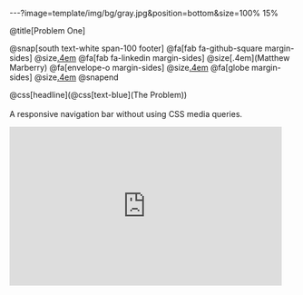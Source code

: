 ---?image=template/img/bg/gray.jpg&position=bottom&size=100% 15%

@title[Problem One]

@snap[south text-white span-100 footer]
@fa[fab fa-github-square margin-sides]
@size[.4em](marberrym)
@fa[fab fa-linkedin margin-sides]
@size[.4em](Matthew Marberry)
@fa[envelope-o margin-sides]
@size[.4em](marberrym@gmail.com)
@fa[globe margin-sides]
@size[.4em](matthew-marberry.com)
@snapend


@css[headline](@css[text-blue](The Problem)) 
<br><br>
A responsive navigation bar without using CSS media queries.
<iframe src="https://giphy.com/embed/3oh2Hp6UIzO54E04Wc" width="480" height="280" frameBorder="0" class="giphy-embed" allowFullScreen></iframe><p><a href="https://giphy.com/gifs/3oh2Hp6UIzO54E04Wc"></a></p>






